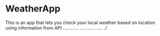 # WeatherApp
This is an app that lets you check your local weather based on location using information from API
............
............
.....
./
